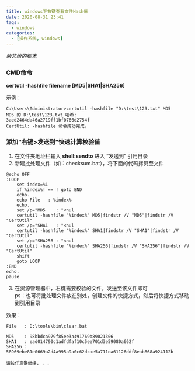 ```yaml
---
title: windows下右键查看文件Hash值
date: 2020-08-31 23:41
tags: 
  - windows
categories:
  - [操作系统, windows]
---
```


*荣艺给的脚本*

### CMD命令
**certutil -hashfile filename [MD5|SHA1|SHA256]**

示例：
```
C:\Users\Administrator>certutil -hashfile "D:\test\123.txt" MD5
MD5 的 D:\test\123.txt 哈希:
3aed2464da46a2719ff1bf0766d2754f
CertUtil: -hashfile 命令成功完成。
```

### 添加“右键>发送到”快速计算校验值
1. 在文件夹地址栏输入 **shell:sendto** 进入 “发送到” 引用目录  
2. 新建批处理文件（如：checksum.bat），将下面的代码拷贝至文件
```
@echo OFF
:LOOP
    set index=%1
    if %index%! == ! goto END
	echo.
    echo File   : %index%
    echo.
    set /p="MD5    : "<nul
    certutil -hashfile "%index%" MD5|findstr /V "MD5"|findstr /V "CertUtil"
    set /p="SHA1   : "<nul
	certutil -hashfile "%index%" SHA1|findstr /V "SHA1"|findstr /V "CertUtil"
	set /p="SHA256 : "<nul
	certutil -hashfile "%index%" SHA256|findstr /V "SHA256"|findstr /V "CertUtil"
	shift
	goto LOOP
:END
echo.
pause
```

3. 在资源管理器中，右键需要校验的文件，发送至该文件即可  
ps：也可将批处理文件放在别处，创建文件的快捷方式，然后将快捷方式移动到引用目录

效果：
```
File   : D:\tools\bin\clear.bat

MD5    : 98bbdca979f85ee3a491769b89021306
SHA1   : ead014790c1adfdfaf10c5ee701d3e59080a662f
SHA256 : 58969ebe81e0669a2d4a995a9a0c62dcae5a711ea61126ddf8eab868a924112b

请按任意键继续. . .

```
